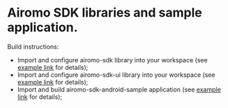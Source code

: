 Airomo SDK libraries and sample application. 
============================================

Build instructions:

* Import and configure airomo-sdk library into your workspace (see [example link](https://github.com/airomo/airomo-android-sdk/blob/master/airomo-sdk/README.md) for details);
* Import and configure airomo-sdk-ui library into your workspace (see [example link](https://github.com/airomo/airomo-android-sdk/blob/master/airomo-sdk-ui/README.md) for details);
* Import and build airomo-sdk-android-sample application (see [example link](https://github.com/airomo/airomo-android-sdk/blob/master/airomo-sdk-android-sample/README.md) for details);

